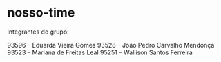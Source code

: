 # nosso-time
Integrantes do grupo: 

93596 – Eduarda Vieira Gomes 
93528 – João Pedro Carvalho Mendonça 
93523 – Mariana de Freitas Leal 
95251 – Wallison Santos Ferreira 

 